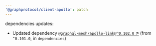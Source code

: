 ```yaml
---
'@graphprotocol/client-apollo': patch
---
```

dependencies updates:
  - Updated dependency [`@graphql-mesh/apollo-link@^0.102.0` ↗︎](https://www.npmjs.com/package/@graphql-mesh/apollo-link/v/0.102.0) (from `^0.101.0`, in `dependencies`)
